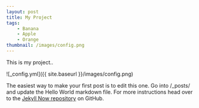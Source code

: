 ```yaml
---
layout: post
title: My Project
tags: 
    - Banana
    - Apple
    - Orange
thumbnail: /images/config.png
---
```


This is my project..

![_config.yml]({{ site.baseurl }}/images/config.png)

The easiest way to make your first post is to edit this one. Go into /_posts/ and update the Hello World markdown file. For more instructions head over to the [Jekyll Now repository](https://github.com/barryclark/jekyll-now) on GitHub.
